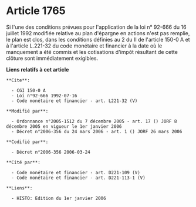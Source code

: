 # Article 1765

Si l'une des conditions prévues pour l'application de la loi n° 92-666 du 16 juillet 1992 modifiée relative au plan d'épargne
en actions n'est pas remplie, le plan est clos, dans les conditions définies au 2 du II de l'article 150-0 A et à l'article
L.221-32 du code monétaire et financier à la date où le manquement a été commis et les cotisations d'impôt résultant de cette
clôture sont immédiatement exigibles.

**Liens relatifs à cet article**

	**Cite**:

	  - CGI 150-0 A
	  - Loi n°92-666 1992-07-16
	  - Code monétaire et financier - art. L221-32 (V)

	**Modifié par**:

	  - Ordonnance n°2005-1512 du 7 décembre 2005 - art. 17 () JORF 8 décembre 2005 en vigueur le 1er janvier 2006
	  - Décret n°2006-356 du 24 mars 2006 - art. 1 () JORF 26 mars 2006

	**Codifié par**:

	  - Décret n°2006-356 2006-03-24

	**Cité par**:

	  - Code monétaire et financier - art. D221-109 (V)
	  - Code monétaire et financier - art. D221-113-1 (V)

	**Liens**:

	  - HISTO: Edition du 1er janvier 2006
